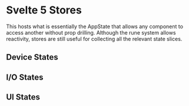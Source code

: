 # Svelte 5 Stores
This hosts what is essentially the AppState that allows any component to access another without prop drilling. Although the rune system allows reactivity, stores are still useful for collecting all the relevant state slices.

## Device States

## I/O States

## UI States